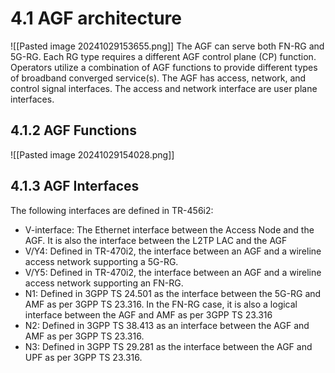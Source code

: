 # 4.1 AGF architecture
![[Pasted image 20241029153655.png]] The AGF can serve both FN-RG and 5G-RG. Each RG type requires a different AGF control plane (CP) function. Operators utilize a combination of AGF functions to provide different types of broadband converged service(s). The AGF has access, network, and control signal interfaces. The access and network interface are user plane interfaces.
## 4.1.2 AGF Functions
![[Pasted image 20241029154028.png]]
## 4.1.3 AGF Interfaces
The following interfaces are defined in TR-456i2:
- V-interface: The Ethernet interface between the Access Node and the AGF. It is also the interface between the L2TP LAC and the AGF
- V/Y4: Defined in TR-470i2, the interface between an AGF and a wireline access network supporting a 5G-RG.
- V/Y5: Defined in TR-470i2, the interface between an AGF and a wireline access network supporting an FN-RG.
- N1: Defined in 3GPP TS 24.501 as the interface between the 5G-RG and AMF as per 3GPP TS 23.316. In the FN-RG case, it is also a logical interface between the AGF and AMF as per 3GPP TS 23.316
- N2: Defined in 3GPP TS 38.413 as an interface between the AGF and AMF as per 3GPP TS 23.316.
- N3: Defined in 3GPP TS 29.281 as the interface between the AGF and UPF as per 3GPP TS 23.316.